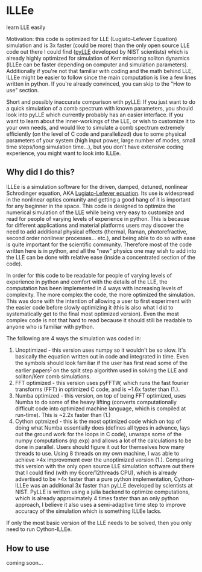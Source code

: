 # lLLEe
learn LLE easily

Motivation: this code is optimized for LLE (Lugiato-Lefever Equation) simulation and is 3x faster (could be more) than the only open source LLE code out there I could find ([pyLLE](https://github.com/gregmoille/pyLLE) developed by NIST scientists) which is already highly optimized for simulation of Kerr microring soliton dynamics (lLLEe can be faster depending on computer and simulation parameters). Additionally if you're not that familiar with coding and the math behind LLE, lLLEe might be easier to follow since the main computation is like a few lines written in python. If you're already convinced, you can skip to the "How to use" section.

Short and possibly inaccurate comparison with pyLLE: 
If you just want to do a quick simulation of a comb spectrum with known parameters, you should look into pyLLE which currently probably has an easier interface.
If you want to learn about the inner-workings of the LLE, or wish to customize it to your own needs, and would like to simulate a comb spectrum extremely efficiently (on the level of C code and parallelized) due to some physical parameters of your system (high input power, large number of modes, small time steps/long simulation time...), but you don't have extensive coding experience, you might want to look into lLLEe.

## Why did I do this?

lLLEe is a simulation software for the driven, damped, detuned, nonlinear Schrodinger equation, AKA [Lugiato-Lefever equation](https://en.wikipedia.org/wiki/Lugiato%E2%80%93Lefever_equation).  Its use is widespread in the nonlinear optics comunity and getting a good hang of it is important for any beginner in the space.  This code is designed to optimize the numerical simulation of the LLE while being very easy to customize and read for people of varying levels of experience in python.  This is because for different applications and material platforms users may discover the need to add additional physical effects (thermal, Raman, photorefractive, second order nonlinear processes... etc.), and being able to do so with ease is quite important for the scientific community.  Therefore most of the code written here is in python, and all the "new" physics one may wish to add into the LLE can be done with relative ease (inside a concentrated section of the code).

In order for this code to be readable for people of varying levels of experience in python and comfort with the details of the LLE, the computation has been implemented in 4 ways with increasing levels of complexity.  The more complex the code, the more optimized the simulation.  This was done with the intention of allowing a user to first experiment with the easier code before slowly optimizing it (this is also what I did to systematically get to the final most optimized version).  Even the most complex code is not that hard to read because it should still be readable to anyone who is familiar with python.

The following are 4 ways the simulation was coded in:
1. Unoptimized - this version uses numpy so it wouldn't be so slow.  It's basically the equation written out in code and integrated in time.  Even the symbols should look familiar if the user has first read some of the earlier papers<sup>[1](https://doi.org/10.1103/PhysRevA.82.033801)</sup> on the split step algorithm used in solving the LLE and soliton/Kerr comb simulations.  
2. FFT optimized - this version uses pyFFTW, which runs the fast fourier transforms (FFT) in optimized C code, and is ~1.6x faster than (1.).
3. Numba optimized - this version, on top of being FFT optimized, uses Numba to do some of the heavy lifting (converts computationally difficult code into optimized machine language, which is compiled at run-time).  This is ~2.2x faster than (1.)
4. Cython optmized - this is the most optimized code which on top of doing what Numba essentially does (defines all types in advance, lays out the ground work for the loops in C code), unwraps some of the numpy computations (np.exp) and allows a lot of the calculations to be done in parallel.  Users should figure it out for themselves how many threads to use. Using 8 threads on my own machine, I was able to achieve >4x improvement over the unoptimized version (1.).  Comparing this version with the only open source LLE simulation software out there that I could find (with my 6core/12threads CPU), which is already advertised to be >4x faster than a pure python implementation, Cython-lLLEe was an additional 3x faster than pyLLE developed by scientists at NIST. PyLLE is written using a julia backend to optimize computations, which is already approximately 4 times faster than an only python approach, I believe it also uses a semi-adaptive time step to improve accuracy of the simulation which is something lLLEe lacks.

If only the most basic version of the LLE needs to be solved, then you only need to run Cython-lLLEe.

## How to use
coming soon...
